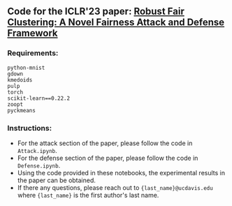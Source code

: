 ## Code for the ICLR'23 paper: [Robust Fair Clustering: A Novel Fairness Attack and Defense Framework](https://arxiv.org/pdf/2210.01953.pdf)

### Requirements:
```
python-mnist
gdown
kmedoids
pulp
torch
scikit-learn==0.22.2
zoopt
pyckmeans
```

### Instructions:
- For the attack section of the paper, please follow the code in `Attack.ipynb`.
- For the defense section of the paper, please follow the code in `Defense.ipynb`.
- Using the code provided in these notebooks, the experimental results in the paper can be obtained.
- If there any questions, please reach out to ```{last_name}@ucdavis.edu``` where ```{last_name}``` is the first author's last name.
